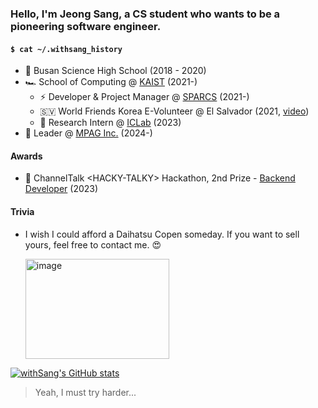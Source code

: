 ### Hello, I'm Jeong Sang, a CS student who wants to be a pioneering software engineer.

#### `$ cat ~/.withsang_history`

- 🏁 Busan Science High School (2018 - 2020)
- 🏎️ School of Computing @ [KAIST](https://kaist.ac.kr/) (2021-)
  - ⚡️ Developer & Project Manager @ [SPARCS](https://sparcs.org) (2021-)
  - 🇸🇻 World Friends Korea E-Volunteer @ El Salvador (2021, [video](https://www.youtube.com/watch?v=hmAepXt78EA))
  - 🔬 Research Intern @ [ICLab](https://ic.kaist.ac.kr/) (2023)
- 🚀 Leader @ [MPAG Inc.](https://www.mpaghq.com/) (2024-)

#### Awards

- 💬 ChannelTalk \<HACKY-TALKY\> Hackathon, 2nd Prize - [Backend Developer](https://github.com/HACKY-TALKY-2/T3_BE) (2023)

#### Trivia

- I wish I could afford a Daihatsu Copen someday. If you want to sell yours, feel free to contact me. 😍
  
  <img width="230" height="160" alt="image" src="https://github.com/user-attachments/assets/c743f5fb-2d11-4505-a126-9f791dbfffc0" />  

[![withSang's GitHub stats](https://github-readme-stats.vercel.app/api?username=withsang)](https://github.com/anuraghazra/github-readme-stats)
> Yeah, I must try harder...

<!--
**withSang/withSang** is a ✨ _special_ ✨ repository because its `README.md` (this file) appears on your GitHub profile.
-->
